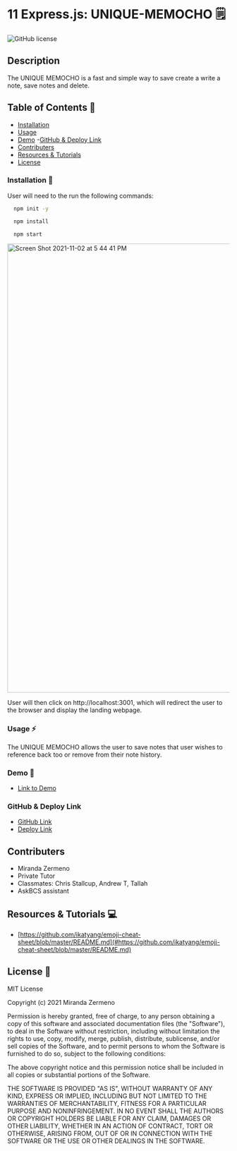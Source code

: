 # 11 Express.js: UNIQUE-MEMOCHO 🗒️

![GitHub license](https://img.shields.io/badge/license-MIT-ff69b4.svg)

## Description
The UNIQUE MEMOCHO is a fast and simple way to save  create a write a note, save notes and delete. 


## Table of Contents 🔎
- [Installation](#installation)
- [Usage](#usage)
- [Demo](#demo)
 -[GitHub & Deploy Link](#githubdeploylink)
- [Contributers](#contributers)
- [Resources & Tutorials](#resources&tutorials)
- [License](#license)

### Installation  💾
User will need to the run the following commands: 

```bash
  npm init -y 
``` 
```bash
  npm install 
``` 
```bash
  npm start
```

<img width="1018" alt="Screen Shot 2021-11-02 at 5 44 41 PM" src="https://user-images.githubusercontent.com/87839888/139962092-56e8dae0-67af-4dae-a08b-0a0fcb23665b.png">

User will then click on http://localhost:3001, which will redirect the user to the browser and display the landing webpage.


### Usage ⚡
The UNIQUE MEMOCHO allows the user to  save notes that user wishes to reference back too or remove from their note history. 

### Demo 🎥

* [Link to Demo](https://watch.screencastify.com/v/NE0eQF3vBBeeOX0gZOtd)

### GitHub & Deploy Link

* [GitHub Link](https://github.com/Zermeno94/TEAM-PRO-GEN)
* [Deploy Link]()

## Contributers
* Miranda Zermeno
* Private Tutor
* Classmates: Chris Stallcup, Andrew T, Tallah 
* AskBCS assistant

## Resources & Tutorials  💻

* [https://github.com/ikatyang/emoji-cheat-sheet/blob/master/README.md](#https://github.com/ikatyang/emoji-cheat-sheet/blob/master/README.md)


## License 📍
MIT License

Copyright (c) 2021 Miranda Zermeno

Permission is hereby granted, free of charge, to any person obtaining a copy
of this software and associated documentation files (the "Software"), to deal
in the Software without restriction, including without limitation the rights
to use, copy, modify, merge, publish, distribute, sublicense, and/or sell
copies of the Software, and to permit persons to whom the Software is
furnished to do so, subject to the following conditions:

The above copyright notice and this permission notice shall be included in all
copies or substantial portions of the Software.

THE SOFTWARE IS PROVIDED "AS IS", WITHOUT WARRANTY OF ANY KIND, EXPRESS OR
IMPLIED, INCLUDING BUT NOT LIMITED TO THE WARRANTIES OF MERCHANTABILITY,
FITNESS FOR A PARTICULAR PURPOSE AND NONINFRINGEMENT. IN NO EVENT SHALL THE
AUTHORS OR COPYRIGHT HOLDERS BE LIABLE FOR ANY CLAIM, DAMAGES OR OTHER
LIABILITY, WHETHER IN AN ACTION OF CONTRACT, TORT OR OTHERWISE, ARISING FROM,
OUT OF OR IN CONNECTION WITH THE SOFTWARE OR THE USE OR OTHER DEALINGS IN THE
SOFTWARE.

